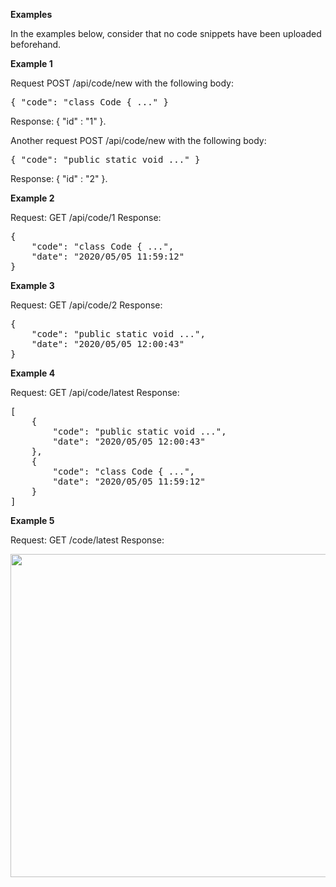 <b>Examples</b>

In the examples below, consider that no code snippets have been uploaded beforehand.

<b>Example 1</b>

Request POST /api/code/new with the following body:
<pre>
{ "code": "class Code { ..." }
</pre>
Response: { "id" : "1" }.

Another request POST /api/code/new with the following body:

<pre>{ "code": "public static void ..." }</pre>
Response: { "id" : "2" }.

<b>Example 2</b>

Request: GET /api/code/1
Response:
<pre>
{
    "code": "class Code { ...",
    "date": "2020/05/05 11:59:12"
}</pre>
<b>Example 3</b>

Request: GET /api/code/2
Response:
<pre>
{
    "code": "public static void ...",
    "date": "2020/05/05 12:00:43"
}</pre>
<b>Example 4</b>

Request: GET /api/code/latest
Response:
<pre>[
    {
        "code": "public static void ...",
        "date": "2020/05/05 12:00:43"
    },
    {
        "code": "class Code { ...",
        "date": "2020/05/05 11:59:12"
    }
]</pre>
<b>Example 5</b>

Request: GET /code/latest
Response:

<img src = "https://user-images.githubusercontent.com/92060452/198752532-5faebc6a-f97f-4173-a97b-a0c9718e8bdb.png" width = "517"/>


